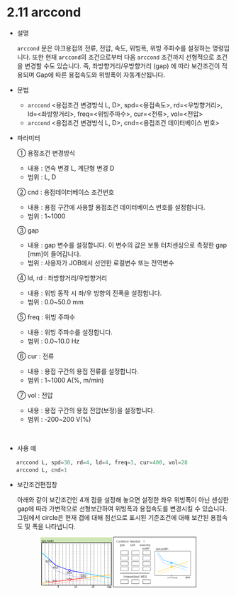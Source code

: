 ﻿# 2.11 arccond

- 설명
    
    ```arccond``` 문은 아크용접의 전류, 전압, 속도, 위빙폭, 위빙 주파수를 설정하는 명령입니다. 또한 현재 ```arccond```의 조건으로부터 다음 ```arccond``` 조건까지 선형적으로 조건을 변경할 수도 있습니다. 즉, 좌방향거리/우방향거리 (gap) 에 따라 보간조건이 적용되며 Gap에 따른 용접속도와 위빙폭이 자동계산됩니다. 


- 문법
  
    - ```arccond``` <용접조건 변경방식 L, D>, spd=<용접속도>, rd=<우방향거리>, ld=<좌방향거리>, freq=<위빙주파수>, cur=<전류>, vol=<전압>
    - ```arccond``` <용접조건 변경방식 L, D>, cnd=<용접조건 데이터베이스 번호>

- 파라미터
  
   ① 용접조건 변경방식
     - 내용 : 연속 변경 L, 계단형 변경 D
     - 범위 : L, D
   
   ② cnd : 용접데이터베이스 조건번호
     - 내용 : 용접 구간에 사용할 용접조건 데이터베이스 번호를 설정합니다.
     - 범위 : 1~1000

   ③ gap
     - 내용 : gap 변수를 설정합니다. 이 변수의 값은 보통 터치센싱으로 측정한 gap [mm]이 들어갑니다.
     - 범위 : 사용자가 JOB에서 선언한 로컬변수 또는 전역변수

   ④ ld, rd : 좌방향거리/우방향거리
     - 내용 : 위빙 동작 시 좌/우 방향의 진폭을 설정합니다.
     - 범위 : 0.0~50.0 mm

   ⑤ freq : 위빙 주파수
     - 내용 : 위빙 주파수를 설정합니다.
     - 범위 : 0.0~10.0 Hz
      
   ⑥ cur : 전류
     - 내용 : 용접 구간의 용접 전류를 설정합니다.
     - 범위 : 1~1000 A(%, m/min)
   
   ⑦ vol : 전압
     - 내용 : 용접 구간의 용접 전압(보정)을 설정합니다.
     - 범위 : -200~200 V(%)

</br>  

- 사용 예
```python
   arccond L, spd=30, rd=4, ld=4, freq=3, cur=400, vol=28
   arccond L, cnd=1
```

- 보간조건편집창 

     아래와 같이 보간조건인 4개 점을 설정해 놓으면 설정한 좌우 위빙폭이 아닌 센싱한 gap에 따라 가변적으로 선형보간하여 위빙폭과 용접속도를 변경시킬 수 있습니다. 그림에서 circle은 현재 갭에 대해 점선으로 표시된 기준조건에 대해 보간된 용접속도 및 폭을 나타냅니다.

<p align="center">
 <img src="../_assets/arc_cond.png" width="70%"></img>
</p>

